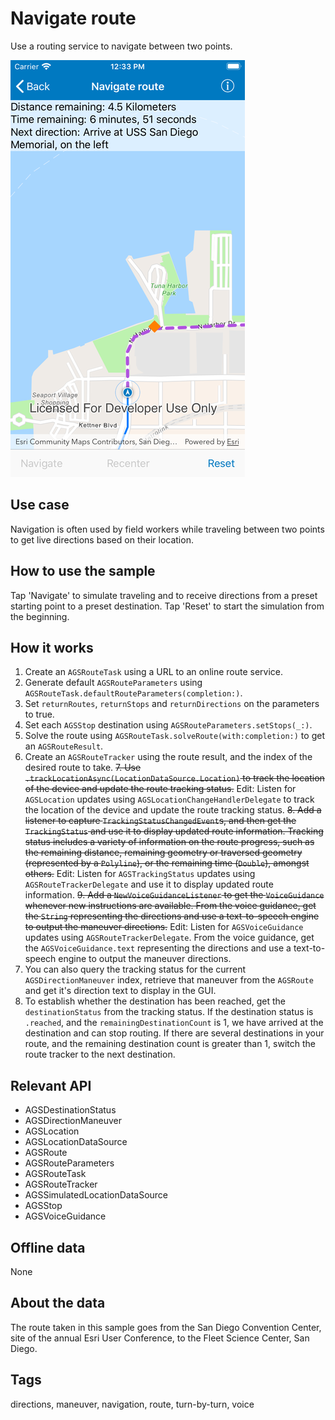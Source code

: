 # Navigate route

Use a routing service to navigate between two points.

![Image of navigate route](navigate-route.png)

## Use case

Navigation is often used by field workers while traveling between two points to get live directions based on their location.

## How to use the sample

Tap 'Navigate' to simulate traveling and to receive directions from a preset starting point to a preset destination. Tap 'Reset' to start the simulation from the beginning.

## How it works

1. Create an `AGSRouteTask` using a URL to an online route service.
2. Generate default `AGSRouteParameters` using `AGSRouteTask.defaultRouteParameters(completion:)`.
3. Set `returnRoutes`, `returnStops` and `returnDirections` on the parameters to true.
4. Set each `AGSStop` destination using `AGSRouteParameters.setStops(_:)`.
5. Solve the route using `AGSRouteTask.solveRoute(with:completion:)` to get an `AGSRouteResult`.
6. Create an `AGSRouteTracker` using the route result, and the index of the desired route to take.
~~7. Use `.trackLocationAsync(LocationDataSource.Location)` to track the location of the device and update the route tracking status.~~
Edit: Listen for `AGSLocation` updates using `AGSLocationChangeHandlerDelegate` to track the location of the device and update the route tracking status.
~~8. Add a listener to capture `TrackingStatusChangedEvent`s, and then get the `TrackingStatus` and use it to display updated route information. Tracking status includes a variety of information on the route progress, such as the remaining distance, remaining geometry or traversed geometry (represented by a `Polyline`), or the remaining time (`Double`), amongst others.~~
Edit: Listen for `AGSTrackingStatus` updates using `AGSRouteTrackerDelegate` and use it to display updated route information.
~~9. Add a `NewVoiceGuidanceListener` to get the `VoiceGuidance` whenever new instructions are available. From the voice guidance, get the `String` representing the directions and use a text-to-speech engine to output the maneuver directions.~~
Edit: Listen for `AGSVoiceGuidance` updates using `AGSRouteTrackerDelegate`. From the voice guidance, get the `AGSVoiceGuidance.text` representing the directions and use a text-to-speech engine to output the maneuver directions.
10. You can also query the tracking status for the current `AGSDirectionManeuver` index, retrieve that maneuver from the `AGSRoute` and get it's direction text to display in the GUI.
11. To establish whether the destination has been reached, get the `destinationStatus` from the tracking status. If the destination status is `.reached`, and the `remainingDestinationCount` is 1, we have arrived at the destination and can stop routing. If there are several destinations in your route, and the remaining destination count is greater than 1, switch the route tracker to the next destination.

## Relevant API

* AGSDestinationStatus
* AGSDirectionManeuver
* AGSLocation
* AGSLocationDataSource
* AGSRoute
* AGSRouteParameters
* AGSRouteTask
* AGSRouteTracker
* AGSSimulatedLocationDataSource
* AGSStop
* AGSVoiceGuidance

## Offline data

None

## About the data

The route taken in this sample goes from the San Diego Convention Center, site of the annual Esri User Conference, to the Fleet Science Center, San Diego.

## Tags

directions, maneuver, navigation, route, turn-by-turn, voice
